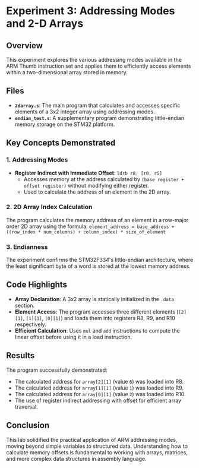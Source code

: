 # Experiment 3: Addressing Modes and 2-D Arrays

## Overview
This experiment explores the various addressing modes available in the ARM Thumb instruction set and applies them to efficiently access elements within a two-dimensional array stored in memory.

## Files
- **`2darray.s`**: The main program that calculates and accesses specific elements of a 3x2 integer array using addressing modes.
- **`endian_test.s`**: A supplementary program demonstrating little-endian memory storage on the STM32 platform.

## Key Concepts Demonstrated

### 1. Addressing Modes
- **Register Indirect with Immediate Offset**: `ldrb r8, [r0, r5]`
  - Accesses memory at the address calculated by `(base register + offset register)` without modifying either register.
  - Used to calculate the address of an element in the 2D array.

### 2. 2D Array Index Calculation
The program calculates the memory address of an element in a row-major order 2D array using the formula:
`element_address = base_address + ((row_index * num_columns) + column_index) * size_of_element`

### 3. Endianness
The experiment confirms the STM32F334's little-endian architecture, where the least significant byte of a word is stored at the lowest memory address.

## Code Highlights
- **Array Declaration**: A 3x2 array is statically initialized in the `.data` section.
- **Element Access**: The program accesses three different elements (`[2][1]`, `[1][1]`, `[0][1]`) and loads them into registers R8, R9, and R10 respectively.
- **Efficient Calculation**: Uses `mul` and `add` instructions to compute the linear offset before using it in a load instruction.

## Results
The program successfully demonstrated:
- The calculated address for `array[2][1]` (value `6`) was loaded into R8.
- The calculated address for `array[1][1]` (value `1`) was loaded into R9.
- The calculated address for `array[0][1]` (value `2`) was loaded into R10.
- The use of register indirect addressing with offset for efficient array traversal.

## Conclusion
This lab solidified the practical application of ARM addressing modes, moving beyond simple variables to structured data. Understanding how to calculate memory offsets is fundamental to working with arrays, matrices, and more complex data structures in assembly language.
